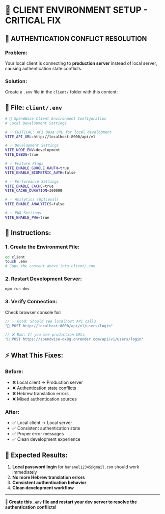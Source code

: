 # 🔧 CLIENT ENVIRONMENT SETUP - CRITICAL FIX

## 🚨 **AUTHENTICATION CONFLICT RESOLUTION**

### **Problem:**
Your local client is connecting to **production server** instead of local server, causing authentication state conflicts.

### **Solution:**
Create a `.env` file in the `client/` folder with this content:

## 📁 **File: `client/.env`**

```bash
# 🚀 SpendWise Client Environment Configuration
# Local Development Settings

# ✅ CRITICAL: API Base URL for local development
VITE_API_URL=http://localhost:8000/api/v1

# ✅ Development Settings
VITE_NODE_ENV=development
VITE_DEBUG=true

# ✅ Feature Flags
VITE_ENABLE_GOOGLE_OAUTH=true
VITE_ENABLE_BIOMETRIC_AUTH=false

# ✅ Performance Settings
VITE_ENABLE_CACHE=true
VITE_CACHE_DURATION=300000

# ✅ Analytics (Optional)
VITE_ENABLE_ANALYTICS=false

# ✅ PWA Settings
VITE_ENABLE_PWA=true
```

## 🎯 **Instructions:**

### **1. Create the Environment File:**
```bash
cd client
touch .env
# Copy the content above into client/.env
```

### **2. Restart Development Server:**
```bash
npm run dev
```

### **3. Verify Connection:**
Check browser console for:
```javascript
// ✅ Good: Should see localhost API calls
"🚀 POST http://localhost:8000/api/v1/users/login"

// ❌ Bad: If you see production URLs
"🚀 POST https://spendwise-dx8g.onrender.com/api/v1/users/login"
```

## ⚡ **What This Fixes:**

### **Before:**
- ❌ Local client → Production server
- ❌ Authentication state conflicts
- ❌ Hebrew translation errors
- ❌ Mixed authentication sources

### **After:**
- ✅ Local client → Local server
- ✅ Consistent authentication state
- ✅ Proper error messages
- ✅ Clean development experience

## 🎉 **Expected Results:**

1. **Local password login** for `hananel12345@gmail.com` should work immediately
2. **No more Hebrew translation errors**
3. **Consistent authentication behavior**
4. **Clean development workflow**

---

**🎯 Create this `.env` file and restart your dev server to resolve the authentication conflicts!**